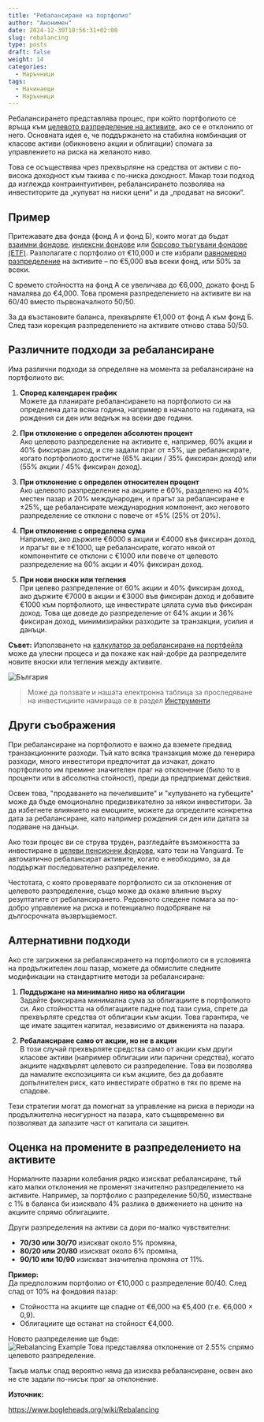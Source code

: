 ```yaml
---
title: "Ребалансиране на портфолио"
author: "Анонимен"
date: 2024-12-30T10:56:31+02:00
slug: rebalancing
type: posts
draft: false
weight: 14
categories:
  - Наръчници
tags:
  - Начинаещи
  - Наръчници
---
```


Ребалансирането представлява процес, при който портфолиото се връща към [целевото разпределение на активите](/posts/asset_allocation), ако се е отклонило от него. Основната идея е, че поддържането на стабилна комбинация от класове активи (обикновено акции и облигации) спомага за управлението на риска на желаното ниво.

Това се осъществява чрез прехвърляне на средства от активи с по-висока доходност към такива с по-ниска доходност. Макар този подход да изглежда контраинтуитивен, ребалансирането позволява на инвеститорите да „купуват на ниски цени“ и да „продават на високи“.

## Пример

Притежавате два фонда (фонд А и фонд Б), които могат да бъдат [взаимни фондове](/dict/mutual_fund), [индексни фондове](/dict/index_fund) или [борсово търгувани фондове (ETF)](/dict/etf). Разполагате с портфолио от €10,000 и сте избрали [равномерно разпределение](/posts/asset_allocation) на активите – по €5,000 във всеки фонд, или 50% за всеки.

С времето стойността на фонд А се увеличава до €6,000, докато фонд Б намалява до €4,000. Това променя разпределението на активите ви на 60/40 вместо първоначалното 50/50.

За да възстановите баланса, прехвърляте €1,000 от фонд А към фонд Б. След тази корекция разпределението на активите отново става 50/50.

## Различните подходи за ребалансиране

Има различни подходи за определяне на момента за ребалансиране на портфолиото ви:

1.  **Според календарен график**  
    Можете да планирате ребалансирането на портфолиото си на определена дата всяка година, например в началото на годината, на рождения си ден или веднъж на всеки две години.
    
2.  **При отклонение с определен абсолютен процент**  
    Ако целевото разпределение на активите е, например, 60% акции и 40% фиксиран доход, и сте задали праг от ±5%, ще ребалансирате, когато портфолиото достигне (65% акции / 35% фиксиран доход) или (55% акции / 45% фиксиран доход).
    
3.  **При отклонение с определен относителен процент**  
    Ако целевото разпределение на акциите е 60%, разделено на 40% местен пазар и 20% международен, и прагът за ребалансиране е ±25%, ще ребалансирате международния компонент, ако неговото разпределение се отклони с повече от ±5% (25% от 20%).
    
4.  **При отклонение с определена сума**  
    Например, ако държите €6000 в акции и €4000 във фиксиран доход, и прагът ви е ±€1000, ще ребалансирате, когато някой от компонентите се отклони с €1000 или повече от целевото разпределение на 60% акции и 40% фиксиран доход.
    
5.  **При нови вноски или тегления**  
    При целево разпределение от 60% акции и 40% фиксиран доход, ако държите €7000 в акции и €3000 във фиксиран доход и добавите €1000 към портфолиото, ще инвестирате цялата сума във фиксиран доход. Това ще доведе до разпределение от 64% акции и 36% фиксиран доход, минимизирайки разходите за транзакции, усилия и данъци.
    

**Съвет:** Използването на [калкулатор за ребалансиране на портфейла](https://optimalrebalancing.info/) може да улесни процеса и да покаже как най-добре да разпределите новите вноски или тегления между активите.

![България](/img/bgflag.png)
> Може да ползвате и нашата електронна таблица за проследяване на инвестициите намираща се в раздел [Инструменти](/tools)

## Други съображения

При ребалансиране на портфолиото е важно да вземете предвид транзакционните разходи. Тъй като всяка транзакция може да генерира разходи, много инвеститори предпочитат да изчакат, докато портфолиото им премине значителен праг на отклонение (било то в проценти или в абсолютна стойност), преди да предприемат действия.

Освен това, "продаването на печелившите" и "купуването на губещите" може да бъде емоционално предизвикателно за някои инвеститори. За да избегнете влиянието на емоциите, можете да определите конкретна дата за ребалансиране, като например рождения си ден или датата за подаване на данъци.

Ако този процес ви се струва труден, разгледайте възможността за инвестиране в [целеви пенсионни фондове](/dict/balanced_fund), като тези на Vanguard. Те автоматично ребалансират активите, когато е необходимо, за да поддържат последователно разпределение.

Честотата, с която проверявате портфолиото си за отклонения от целевото разпределение, също може да окаже влияние върху резултатите от ребалансирането. Редовното следене помага за по-добро управление на риска и потенциално подобряване на дългосрочната възвръщаемост.

## Алтернативни подходи

Ако сте загрижени за ребалансирането на портфолиото си в условията на продължителен лош пазар, можете да обмислите следните модификации на стандартните методи за ребалансиране:

1.  **Поддържане на минимално ниво на облигации**  
    Задайте фиксирана минимална сума за облигациите в портфолиото си. Ако стойността на облигациите падне под тази сума, спрете да прехвърляте средства от облигации към акции. Това гарантира, че ще имате защитен капитал, независимо от движенията на пазара.
    
2.  **Ребалансиране само от акции, но не в акции**  
    В този случай прехвърляте средства само от акции към други класове активи (например облигации или парични средства), когато акциите надхвърлят целевото си разпределение. Това ви позволява да намалите експозицията си към акциите, без да добавяте допълнителен риск, като инвестирате обратно в тях по време на спадове.
    

Тези стратегии могат да помогнат за управление на риска в периоди на продължителна несигурност на пазара, като същевременно ви позволяват да запазите част от капитала си защитен.

## Оценка на промените в разпределението на активите

Нормалните пазарни колебания рядко изискват ребалансиране, тъй като малки отклонения не променят значително разпределението на активите. Например, за портфолио с разпределение 50/50, изместване с 1% в баланса би изисквало 4% разлика в движението на цените на акциите спрямо облигациите.

Други разпределения на активи са дори по-малко чувствителни:

-   **70/30 или 30/70** изискват около 5% промяна,
-   **80/20 или 20/80** изискват около 6% промяна,
-   **90/10 или 10/90** изискват значителна промяна от 11%.

**Пример:**  
Да предположим портфолио от €10,000 с разпределение 60/40. След спад от 10% на фондовия пазар:

-   Стойността на акциите ще спадне от €6,000 на €5,400 (т.е. €6,000 × 0,9).
-   Облигациите ще останат на стойност €4,000.

Новото разпределение ще бъде:  
![Rebalancing Example](/img/rebalancing-example-math-func.png)
Това представлява отклонение от 2.55% спрямо целевото разпределение.

Такъв малък спад вероятно няма да изисква ребалансиране, освен ако не сте задали по-нисък праг за отклонение.

**Източник:**

https://www.bogleheads.org/wiki/Rebalancing
